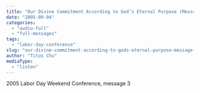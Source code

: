 ```yaml
---
title: "Our Divine Commitment According to God’s Eternal Purpose (Message 3)"
date: "2005-09-04"
categories: 
  - "audio-full"
  - "full-messages"
tags: 
  - "labor-day-conference"
slug: "our-divine-commitment-according-to-gods-eternal-purpose-message-3"
author: "Titus Chu"
mediaType: 
  - "listen"
---
```


2005 Labor Day Weekend Conference, message 3
